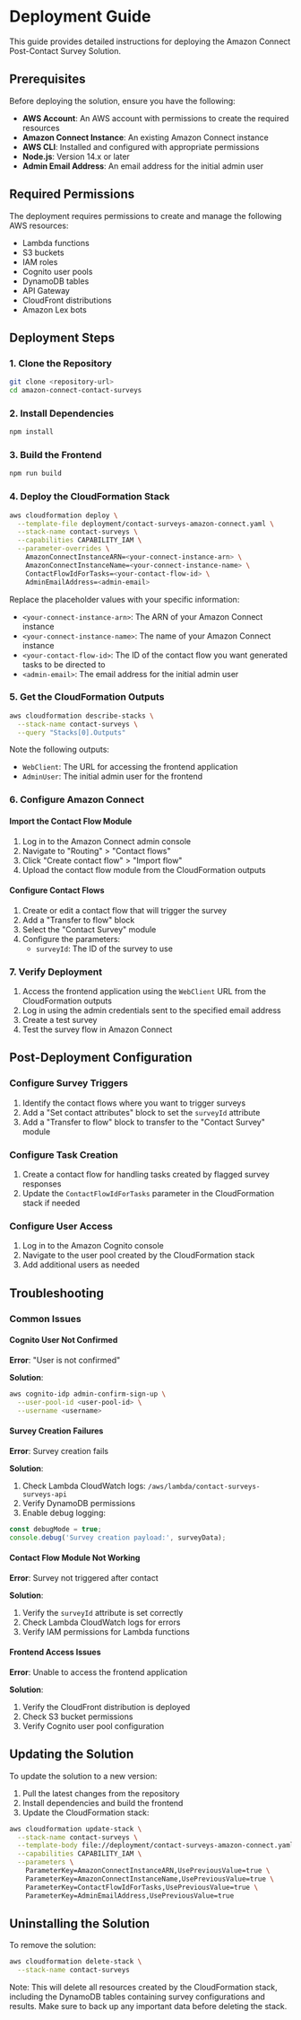 # Deployment Guide

This guide provides detailed instructions for deploying the Amazon Connect Post-Contact Survey Solution.

## Prerequisites

Before deploying the solution, ensure you have the following:

- **AWS Account**: An AWS account with permissions to create the required resources
- **Amazon Connect Instance**: An existing Amazon Connect instance
- **AWS CLI**: Installed and configured with appropriate permissions
- **Node.js**: Version 14.x or later
- **Admin Email Address**: An email address for the initial admin user

## Required Permissions

The deployment requires permissions to create and manage the following AWS resources:

- Lambda functions
- S3 buckets
- IAM roles
- Cognito user pools
- DynamoDB tables
- API Gateway
- CloudFront distributions
- Amazon Lex bots

## Deployment Steps

### 1. Clone the Repository

```bash
git clone <repository-url>
cd amazon-connect-contact-surveys
```

### 2. Install Dependencies

```bash
npm install
```

### 3. Build the Frontend

```bash
npm run build
```

### 4. Deploy the CloudFormation Stack

```bash
aws cloudformation deploy \
  --template-file deployment/contact-surveys-amazon-connect.yaml \
  --stack-name contact-surveys \
  --capabilities CAPABILITY_IAM \
  --parameter-overrides \
    AmazonConnectInstanceARN=<your-connect-instance-arn> \
    AmazonConnectInstanceName=<your-connect-instance-name> \
    ContactFlowIdForTasks=<your-contact-flow-id> \
    AdminEmailAddress=<admin-email>
```

Replace the placeholder values with your specific information:

- `<your-connect-instance-arn>`: The ARN of your Amazon Connect instance
- `<your-connect-instance-name>`: The name of your Amazon Connect instance
- `<your-contact-flow-id>`: The ID of the contact flow you want generated tasks to be directed to
- `<admin-email>`: The email address for the initial admin user

### 5. Get the CloudFormation Outputs

```bash
aws cloudformation describe-stacks \
  --stack-name contact-surveys \
  --query "Stacks[0].Outputs"
```

Note the following outputs:
- `WebClient`: The URL for accessing the frontend application
- `AdminUser`: The initial admin user for the frontend

### 6. Configure Amazon Connect

#### Import the Contact Flow Module

1. Log in to the Amazon Connect admin console
2. Navigate to "Routing" > "Contact flows"
3. Click "Create contact flow" > "Import flow"
4. Upload the contact flow module from the CloudFormation outputs

#### Configure Contact Flows

1. Create or edit a contact flow that will trigger the survey
2. Add a "Transfer to flow" block
3. Select the "Contact Survey" module
4. Configure the parameters:
   - `surveyId`: The ID of the survey to use

### 7. Verify Deployment

1. Access the frontend application using the `WebClient` URL from the CloudFormation outputs
2. Log in using the admin credentials sent to the specified email address
3. Create a test survey
4. Test the survey flow in Amazon Connect

## Post-Deployment Configuration

### Configure Survey Triggers

1. Identify the contact flows where you want to trigger surveys
2. Add a "Set contact attributes" block to set the `surveyId` attribute
3. Add a "Transfer to flow" block to transfer to the "Contact Survey" module

### Configure Task Creation

1. Create a contact flow for handling tasks created by flagged survey responses
2. Update the `ContactFlowIdForTasks` parameter in the CloudFormation stack if needed

### Configure User Access

1. Log in to the Amazon Cognito console
2. Navigate to the user pool created by the CloudFormation stack
3. Add additional users as needed

## Troubleshooting

### Common Issues

#### Cognito User Not Confirmed

**Error**: "User is not confirmed"

**Solution**:
```bash
aws cognito-idp admin-confirm-sign-up \
  --user-pool-id <user-pool-id> \
  --username <username>
```

#### Survey Creation Failures

**Error**: Survey creation fails

**Solution**:
1. Check Lambda CloudWatch logs: `/aws/lambda/contact-surveys-surveys-api`
2. Verify DynamoDB permissions
3. Enable debug logging:
```javascript
const debugMode = true;
console.debug('Survey creation payload:', surveyData);
```

#### Contact Flow Module Not Working

**Error**: Survey not triggered after contact

**Solution**:
1. Verify the `surveyId` attribute is set correctly
2. Check Lambda CloudWatch logs for errors
3. Verify IAM permissions for Lambda functions

#### Frontend Access Issues

**Error**: Unable to access the frontend application

**Solution**:
1. Verify the CloudFront distribution is deployed
2. Check S3 bucket permissions
3. Verify Cognito user pool configuration

## Updating the Solution

To update the solution to a new version:

1. Pull the latest changes from the repository
2. Install dependencies and build the frontend
3. Update the CloudFormation stack:

```bash
aws cloudformation update-stack \
  --stack-name contact-surveys \
  --template-body file://deployment/contact-surveys-amazon-connect.yaml \
  --capabilities CAPABILITY_IAM \
  --parameters \
    ParameterKey=AmazonConnectInstanceARN,UsePreviousValue=true \
    ParameterKey=AmazonConnectInstanceName,UsePreviousValue=true \
    ParameterKey=ContactFlowIdForTasks,UsePreviousValue=true \
    ParameterKey=AdminEmailAddress,UsePreviousValue=true
```

## Uninstalling the Solution

To remove the solution:

```bash
aws cloudformation delete-stack \
  --stack-name contact-surveys
```

Note: This will delete all resources created by the CloudFormation stack, including the DynamoDB tables containing survey configurations and results. Make sure to back up any important data before deleting the stack.
